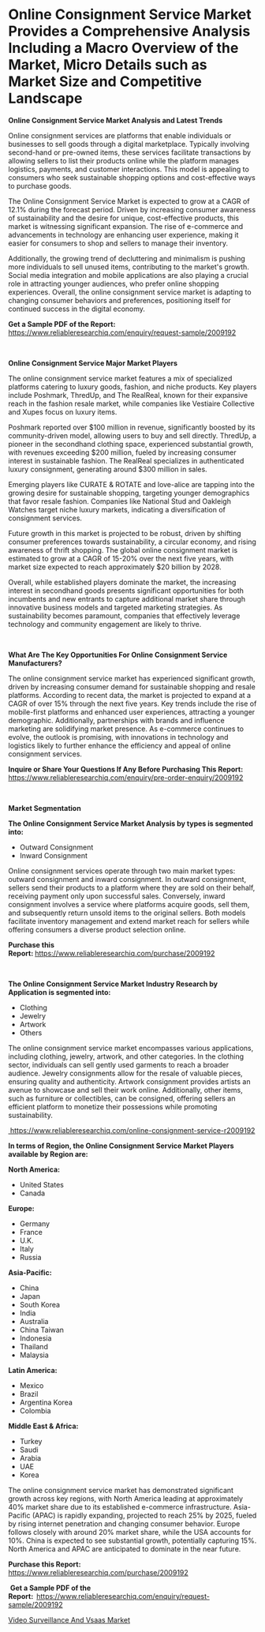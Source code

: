 <p><h1>Online Consignment Service Market Provides a Comprehensive Analysis Including a Macro Overview of the Market, Micro Details such as Market Size and Competitive Landscape</h1></p><p><strong>Online Consignment Service Market Analysis and Latest Trends</strong></p>
<p><p>Online consignment services are platforms that enable individuals or businesses to sell goods through a digital marketplace. Typically involving second-hand or pre-owned items, these services facilitate transactions by allowing sellers to list their products online while the platform manages logistics, payments, and customer interactions. This model is appealing to consumers who seek sustainable shopping options and cost-effective ways to purchase goods.</p><p>The Online Consignment Service Market is expected to grow at a CAGR of 12.1% during the forecast period. Driven by increasing consumer awareness of sustainability and the desire for unique, cost-effective products, this market is witnessing significant expansion. The rise of e-commerce and advancements in technology are enhancing user experience, making it easier for consumers to shop and sellers to manage their inventory.</p><p>Additionally, the growing trend of decluttering and minimalism is pushing more individuals to sell unused items, contributing to the market's growth. Social media integration and mobile applications are also playing a crucial role in attracting younger audiences, who prefer online shopping experiences. Overall, the online consignment service market is adapting to changing consumer behaviors and preferences, positioning itself for continued success in the digital economy.</p></p>
<p><strong>Get a Sample PDF of the Report:&nbsp;</strong> <a href="https://www.reliableresearchiq.com/enquiry/request-sample/2009192?utm_campaign=3097&utm_medium=2&utm_source=Github&utm_content=ia&utm_term=11032025&utm_id=online-consignment-service">https://www.reliableresearchiq.com/enquiry/request-sample/2009192</a></p>
<p>&nbsp;</p>
<p><strong>Online Consignment Service Major Market Players</strong></p>
<p><p>The online consignment service market features a mix of specialized platforms catering to luxury goods, fashion, and niche products. Key players include Poshmark, ThredUp, and The RealReal, known for their expansive reach in the fashion resale market, while companies like Vestiaire Collective and Xupes focus on luxury items.</p><p>Poshmark reported over $100 million in revenue, significantly boosted by its community-driven model, allowing users to buy and sell directly. ThredUp, a pioneer in the secondhand clothing space, experienced substantial growth, with revenues exceeding $200 million, fueled by increasing consumer interest in sustainable fashion. The RealReal specializes in authenticated luxury consignment, generating around $300 million in sales. </p><p>Emerging players like CURATE & ROTATE and love-alice are tapping into the growing desire for sustainable shopping, targeting younger demographics that favor resale fashion. Companies like National Stud and Oakleigh Watches target niche luxury markets, indicating a diversification of consignment services.</p><p>Future growth in this market is projected to be robust, driven by shifting consumer preferences towards sustainability, a circular economy, and rising awareness of thrift shopping. The global online consignment market is estimated to grow at a CAGR of 15-20% over the next five years, with market size expected to reach approximately $20 billion by 2028.</p><p>Overall, while established players dominate the market, the increasing interest in secondhand goods presents significant opportunities for both incumbents and new entrants to capture additional market share through innovative business models and targeted marketing strategies. As sustainability becomes paramount, companies that effectively leverage technology and community engagement are likely to thrive.</p></p>
<p>&nbsp;</p>
<p><strong>What Are The Key Opportunities For Online Consignment Service Manufacturers?</strong></p>
<p><p>The online consignment service market has experienced significant growth, driven by increasing consumer demand for sustainable shopping and resale platforms. According to recent data, the market is projected to expand at a CAGR of over 15% through the next five years. Key trends include the rise of mobile-first platforms and enhanced user experiences, attracting a younger demographic. Additionally, partnerships with brands and influence marketing are solidifying market presence. As e-commerce continues to evolve, the outlook is promising, with innovations in technology and logistics likely to further enhance the efficiency and appeal of online consignment services.</p></p>
<p><strong>Inquire or Share Your Questions If Any Before Purchasing This Report:</strong> <a href="https://www.reliableresearchiq.com/enquiry/pre-order-enquiry/2009192?utm_campaign=3097&utm_medium=2&utm_source=Github&utm_content=ia&utm_term=11032025&utm_id=online-consignment-service">https://www.reliableresearchiq.com/enquiry/pre-order-enquiry/2009192</a></p>
<p>&nbsp;</p>
<p><strong>Market Segmentation</strong></p>
<p><strong>The Online Consignment Service Market Analysis by types is segmented into:</strong></p>
<p><ul><li>Outward Consignment</li><li>Inward Consignment</li></ul></p>
<p><p>Online consignment services operate through two main market types: outward consignment and inward consignment. In outward consignment, sellers send their products to a platform where they are sold on their behalf, receiving payment only upon successful sales. Conversely, inward consignment involves a service where platforms acquire goods, sell them, and subsequently return unsold items to the original sellers. Both models facilitate inventory management and extend market reach for sellers while offering consumers a diverse product selection online.</p></p>
<p><strong>Purchase this Report:&nbsp;</strong><a href="https://www.reliableresearchiq.com/purchase/2009192?utm_campaign=3097&utm_medium=2&utm_source=Github&utm_content=ia&utm_term=11032025&utm_id=online-consignment-service">https://www.reliableresearchiq.com/purchase/2009192</a></p>
<p>&nbsp;</p>
<p><strong>The Online Consignment Service Market Industry Research by Application is segmented into:</strong></p>
<p><ul><li>Clothing</li><li>Jewelry</li><li>Artwork</li><li>Others</li></ul></p>
<p><p>The online consignment service market encompasses various applications, including clothing, jewelry, artwork, and other categories. In the clothing sector, individuals can sell gently used garments to reach a broader audience. Jewelry consignments allow for the resale of valuable pieces, ensuring quality and authenticity. Artwork consignment provides artists an avenue to showcase and sell their work online. Additionally, other items, such as furniture or collectibles, can be consigned, offering sellers an efficient platform to monetize their possessions while promoting sustainability.</p></p>
<p><a href="https://www.reliableresearchiq.com/online-consignment-service-r2009192?utm_campaign=3097&utm_medium=2&utm_source=Github&utm_content=ia&utm_term=11032025&utm_id=online-consignment-service">&nbsp;https://www.reliableresearchiq.com/online-consignment-service-r2009192</a></p>
<p><strong>In terms of Region, the Online Consignment Service Market Players available by Region are:</strong></p>
<p>
    <p> <strong> North America: </strong>
        <ul>
            <li>United States</li>
            <li>Canada</li>
        </ul>
        </p> 
    <p> <strong> Europe: </strong>
        <ul>
            <li>Germany</li>
            <li>France</li>
            <li>U.K.</li>
            <li>Italy</li>
            <li>Russia</li>
        </ul>
        </p> 
    <p> <strong> Asia-Pacific: </strong>
        <ul>
            <li>China</li>
            <li>Japan</li>
            <li>South Korea</li>
            <li>India</li>
            <li>Australia</li>
            <li>China Taiwan</li>
            <li>Indonesia</li>
            <li>Thailand</li>
            <li>Malaysia</li>
        </ul>
        </p> 
    <p> <strong> Latin America: </strong>
        <ul>
            <li>Mexico</li>
            <li>Brazil</li>
            <li>Argentina Korea</li>
            <li>Colombia</li>
        </ul>
        </p> 
    <p> <strong> Middle East & Africa: </strong>
        <ul>
            <li>Turkey</li>
            <li>Saudi</li>
            <li>Arabia</li>
            <li>UAE</li>
            <li>Korea</li>
        </ul>
    </p>
    </p>
<p><p>The online consignment service market has demonstrated significant growth across key regions, with North America leading at approximately 40% market share due to its established e-commerce infrastructure. Asia-Pacific (APAC) is rapidly expanding, projected to reach 25% by 2025, fueled by rising internet penetration and changing consumer behavior. Europe follows closely with around 20% market share, while the USA accounts for 10%. China is expected to see substantial growth, potentially capturing 15%. North America and APAC are anticipated to dominate in the near future.</p></p>
<p><strong>Purchase this Report: </strong><a href="https://www.reliableresearchiq.com/purchase/2009192?utm_campaign=3097&utm_medium=2&utm_source=Github&utm_content=ia&utm_term=11032025&utm_id=online-consignment-service">https://www.reliableresearchiq.com/purchase/2009192</a></p>
<p>&nbsp;<strong>Get a Sample PDF of the Report:&nbsp;&nbsp;</strong><a href="https://www.reliableresearchiq.com/enquiry/request-sample/2009192?utm_campaign=3097&utm_medium=2&utm_source=Github&utm_content=ia&utm_term=11032025&utm_id=online-consignment-service">https://www.reliableresearchiq.com/enquiry/request-sample/2009192</a></p>
<p><strong></strong></p>
<p><p><a href="https://github.com/ozolsgasko02/Market-Research-Report-List-1/blob/main/video-surveillance-and-vsaas-market.md?utm_campaign=3097&utm_medium=2&utm_source=Github&utm_content=ia&utm_term=11032025&utm_id=online-consignment-service">Video Surveillance And Vsaas Market</a></p></p>
